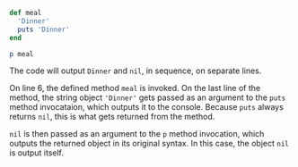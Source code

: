 ```Ruby
def meal
  'Dinner'
  puts 'Dinner'
end

p meal
```
The code will output `Dinner` and `nil`, in sequence, on separate lines.

On line 6, the defined method `meal` is invoked. On the last line of the method, the string object `'Dinner'` gets passed as an argument to the `puts` method invocataion, which outputs it to the console. Because `puts` always returns `nil`, this is what gets returned from the method.

`nil` is then passed as an argument to the `p` method invocation, which outputs the returned object in its original syntax. In this case, the object `nil` is output itself.
